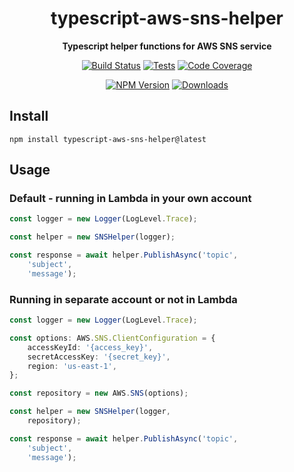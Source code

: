 <h1 align="center">typescript-aws-sns-helper</h1>

<div align="center">
    
<b>Typescript helper functions for AWS SNS service</b>
    
[![Build Status](https://dev.azure.com/kbrashears5/github/_apis/build/status/kbrashears5.typescript-aws-sns-helper?branchName=master)](https://dev.azure.com/kbrashears5/github/_build/latest?definitionId=12&branchName=master)
[![Tests](https://img.shields.io/azure-devops/tests/kbrashears5/github/12)](https://img.shields.io/azure-devops/tests/kbrashears5/github/12)
[![Code Coverage](https://img.shields.io/azure-devops/coverage/kbrashears5/github/12)](https://img.shields.io/azure-devops/coverage/kbrashears5/github/12)

[![NPM Version](https://img.shields.io/npm/v/typescript-aws-sns-helper)](https://img.shields.io/npm/v/typescript-aws-sns-helper)
[![Downloads](https://img.shields.io/npm/dt/typescript-aws-sns-helper)](https://img.shields.io/npm/dt/typescript-aws-sns-helper)
</div>

## Install
```
npm install typescript-aws-sns-helper@latest
```

## Usage
### Default - running in Lambda in your own account
```typescript
const logger = new Logger(LogLevel.Trace);

const helper = new SNSHelper(logger);

const response = await helper.PublishAsync('topic',
    'subject',
    'message');
```

### Running in separate account or not in Lambda
```typescript
const logger = new Logger(LogLevel.Trace);

const options: AWS.SNS.ClientConfiguration = {
    accessKeyId: '{access_key}',
    secretAccessKey: '{secret_key}',
    region: 'us-east-1',
};

const repository = new AWS.SNS(options);

const helper = new SNSHelper(logger,
    repository);

const response = await helper.PublishAsync('topic',
    'subject',
    'message');
```
